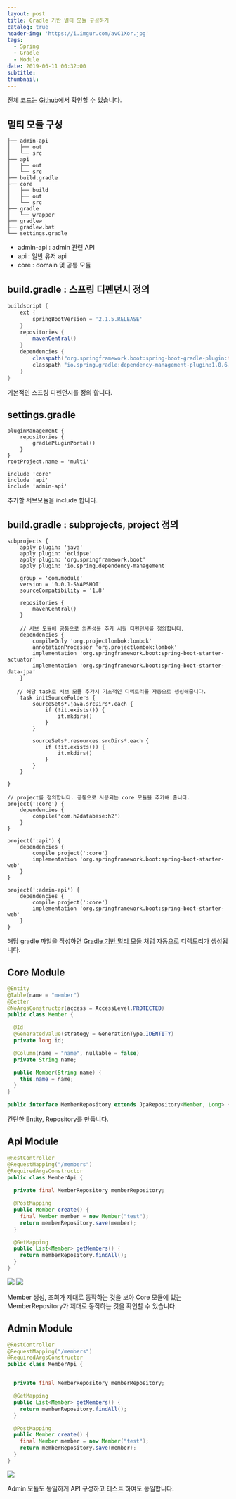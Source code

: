 ```yaml
---
layout: post
title: Gradle 기반 멀티 모듈 구성하기
catalog: true
header-img: 'https://i.imgur.com/avC1Xor.jpg'
tags:
  - Spring
  - Gradle
  - Module
date: 2019-06-11 00:32:00
subtitle:
thumbnail:
---
```



전체 코드는 [Github](https://github.com/cheese10yun/blog-sample/tree/master/multi-module)에서 확인할 수 있습니다.

## 멀티 모듈 구성
```
├── admin-api
│   ├── out
│   └── src
├── api
│   ├── out
│   └── src
├── build.gradle
├── core
│   ├── build
│   ├── out
│   └── src
├── gradle
│   └── wrapper
├── gradlew
├── gradlew.bat
└── settings.gradle
```

* admin-api : admin 관련 API
* api : 일반 유저 api
* core : domain 및 공통 모듈


## build.gradle : 스프링 디펜던시 정의
```gradle
buildscript {
    ext {
        springBootVersion = '2.1.5.RELEASE'
    }
    repositories {
        mavenCentral()
    }
    dependencies {
        classpath("org.springframework.boot:spring-boot-gradle-plugin:${springBootVersion}")
        classpath "io.spring.gradle:dependency-management-plugin:1.0.6.RELEASE"
    }
}
```
기본적인 스프링 디펜던시를 정의 합니다.

## settings.gradle

```
pluginManagement {
    repositories {
        gradlePluginPortal()
    }
}
rootProject.name = 'multi'

include 'core'
include 'api'
include 'admin-api'
```
추가할 서브모듈을 include 합니다.

## build.gradle : subprojects, project 정의

```
subprojects {
    apply plugin: 'java'
    apply plugin: 'eclipse'
    apply plugin: 'org.springframework.boot'
    apply plugin: 'io.spring.dependency-management'

    group = 'com.module'
    version = '0.0.1-SNAPSHOT'
    sourceCompatibility = '1.8'

    repositories {
        mavenCentral()
    }

    // 서브 모듈에 공통으로 의존성을 추가 시킬 디펜던시를 정의합니다.
    dependencies {
        compileOnly 'org.projectlombok:lombok'
        annotationProcessor 'org.projectlombok:lombok'
        implementation 'org.springframework.boot:spring-boot-starter-actuator'
        implementation 'org.springframework.boot:spring-boot-starter-data-jpa'
    }

   // 해당 task로 서브 모듈 추가시 기초적인 디렉토리를 자동으로 생성해줍니다.
    task initSourceFolders {
        sourceSets*.java.srcDirs*.each {
            if (!it.exists()) {
                it.mkdirs()
            }
        }

        sourceSets*.resources.srcDirs*.each {
            if (!it.exists()) {
                it.mkdirs()
            }
        }
    }

}

// project를 정의합니다. 공통으로 사용되는 core 모듈을 추가해 줍니다.
project(':core') {
    dependencies {
        compile('com.h2database:h2')
    }
}

project(':api') {
    dependencies {
        compile project(':core')
        implementation 'org.springframework.boot:spring-boot-starter-web'
    }
}

project(':admin-api') {
    dependencies {
        compile project(':core')
        implementation 'org.springframework.boot:spring-boot-starter-web'
    }
}
```
해당 gradle 파일을 작성하면 [Gradle 기반 멀티 모듈](#gradle-%EA%B8%B0%EB%B0%98-%EB%A9%80%ED%8B%B0-%EB%AA%A8%EB%93%88) 처럼 자동으로 디렉토리가 생성됩니다.

## Core Module


```java
@Entity
@Table(name = "member")
@Getter
@NoArgsConstructor(access = AccessLevel.PROTECTED)
public class Member {

  @Id
  @GeneratedValue(strategy = GenerationType.IDENTITY)
  private long id;

  @Column(name = "name", nullable = false)
  private String name;

  public Member(String name) {
    this.name = name;
  }
}

public interface MemberRepository extends JpaRepository<Member, Long> {}
```

간단한 Entity, Repository를 만듭니다.

## Api Module

```java
@RestController
@RequestMapping("/members")
@RequiredArgsConstructor
public class MemberApi {
  
  private final MemberRepository memberRepository;

  @PostMapping
  public Member create() {
    final Member member = new Member("test");
    return memberRepository.save(member);
  }

  @GetMapping
  public List<Member> getMembers() {
    return memberRepository.findAll();
  }
}
```

![](https://github.com/cheese10yun/blog-sample/blob/master/multi-module/imags/create-member.png?raw=true)
![](https://github.com/cheese10yun/blog-sample/blob/master/multi-module/imags/get-members.png?raw=true)

Member 생성, 조회가 제대로 동작하는 것을 보아 Core 모듈에 있는 MemberRepository가 제대로 동작하는 것을 확인할 수 있습니다.


## Admin Module

```java
@RestController
@RequestMapping("/members")
@RequiredArgsConstructor
public class MemberApi {


  private final MemberRepository memberRepository;

  @GetMapping
  public List<Member> getMembers() {
    return memberRepository.findAll();
  }

  @PostMapping
  public Member create() {
    final Member member = new Member("test");
    return memberRepository.save(member);
  }
}
```
![](https://raw.githubusercontent.com/cheese10yun/blog-sample/master/multi-module/imags/admin-member.png)

Admin 모듈도 동일하게 API 구성하고 테스트 하여도 동일합니다.
